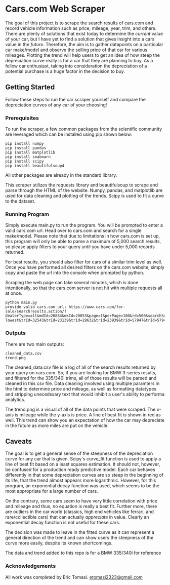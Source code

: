 # Cars.com Web Scraper

The goal of this project is to scrape the search results of cars.com and record vehicle information such as price, mileage, year, trim, and others. There are plenty of solutions that exist today to determine the _current_ value of your car, but I have yet to find a solution that gives insight into a cars value in the _future_. Therefore, the aim is to gather datapoints on a particular car make/model and observe the selling price of that car for various mileages. Plotting the trend will help users to get an idea of how steep the depreciation curve really is for a car that they are planning to buy. As a fellow car enthusiast, taking into consideration the depreciation of a potential purchase is a huge factor in the decision to buy. 


## Getting Started
Follow these steps to run the car scraper yourself and compare the depreciation curves of any car of your choosing!

### Prerequisites 

To run the scraper, a few common packages from the scientific community are leveraged which can be installed using pip shown below:

```
pip install numpy
pip install pandas
pip install matplotlib
pip install seaboarn
pip install scipy
pip install beautifulsoup4
```

All other packages are already in the standard library. 

This scraper utilizes the requests library and beautifulsoup to scrape and parse through the HTML of the website. Numpy, pandas, and matplotlib are used for data cleaning and plotting of the trends. Scipy is used to fit a curve to the dataset. 

### Running Program

Simply execute main.py to run the program. You will be prompted to enter a valid cars.com url. Head over to cars.com and search for a single make/model. Please note that due to limitations in how cars.com is set up, this program will only be able to parse a maximum of 5,000 search results, so please apply filters to your query until you have under 5,000 records returned.

For best results, you should also filter for cars of a similar trim level as well. Once you have performed all desired filters on the cars.com website, simply copy and paste the url into the console when prompted by python. 

Scraping the web page can take several minutes, which is done intentionally, so that the cars.com server is not hit with multiple requests all at once. 

```
python main.py
provide valid cars.com url: https://www.cars.com/for-sale/searchresults.action/?dealerType=all&mdId=20884&mkId=20053&page=1&perPage=100&rd=500&searchSource=PAGINATION&sort=price-lowest&trId=32543&trId=23139&trId=29632&trId=23939&trId=57947&trId=57948&trId=53076&yrId=20199&yrId=20144&yrId=20200&yrId=20145&yrId=20201&yrId=27381&yrId=34923&yrId=39723&yrId=47272&yrId=51683&yrId=56007&yrId=58487&yrId=30031936&yrId=35797618&yrId=36362520&zc=02038
```

### Outputs

There are two main outputs:

```
cleaned_data.csv
trend.png
```

The cleaned_data.csv file is a log of all of the search results returned by your query on cars.com. So, if you are looking for BMW 3-series results, and filtered for the 335/340i trims, all of those results will be parsed and cleaned in this csv file. Data cleaning involved using multiple paramters in the html to determine price and mileage, as well as formatting datatypes and stripping unecedssary text that would inhibit a user's ability to performa analytics. 

The trend.png is a visual of all of the data points that were scraped. The x-axis is mileage while the y-axis is price. A line of best fit is shown in red as well. This trend can show you an expectation of how the car may depreciate in the future as more miles are put on the vehicle. 


## Caveats

The goal is to get a general sense of the steepness of the depreciation curve for any car that is given. Scipy's curve_fit function is used to apply a line of best fit based on a least squares estimation. It should not, however, be confused for a production ready predictive model. Each car behaves differently in that some depreciation curves are so steep in the beginning of its life, that the trend almost appears more logarithmic. However, for this program, an exponential decay function was used, which seems to be the most appropriate for a large number of cars. 

On the contrary, some cars seem to have very little correlation with price and mileage and thus, no equation is really a best fit. Further more, there are outliers in the car world (classics, high end vehicles like ferrari, and rare/collectible cars) that can actually _appreciate_ in value. Clearly an exponential decay function is not useful for these cars. 

The decision was made to leave in the fitted curve as it can represent a general direction of the trend and can show users the steepness of the curve more easily, despite its known shortcomings. 

The data and trend added to this repo is for a BMW 335/340i for reference

### Acknowledgements 
All work was completed by Eric Tomasi. etomasi2323@gmail.com
